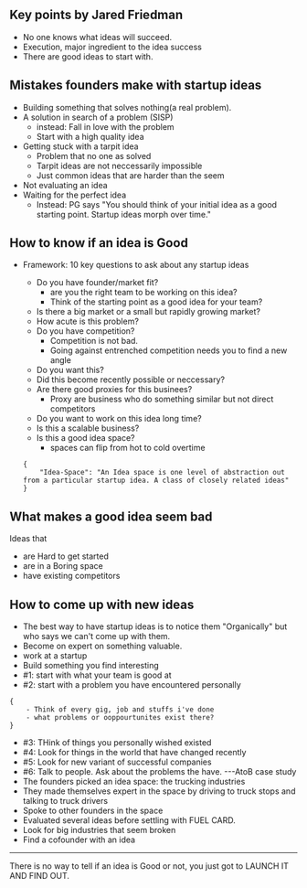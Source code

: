 ## Key points by Jared Friedman

- No one knows what ideas will succeed.
- Execution, major ingredient to the idea success
- There are good ideas to start with.

## Mistakes founders make with startup ideas
- Building something that solves nothing(a real problem). 
- A solution in search of a problem (SISP)
    - instead: Fall in love with the problem
    - Start with a high quality idea
- Getting stuck with a tarpit idea
    - Problem that no one as solved
    - Tarpit ideas are not neccessarily impossible
    - Just common ideas that are harder than the seem
- Not evaluating an idea
- Waiting for the perfect idea
    - Instead: PG says "You should think of your initial idea as a good starting point. Startup ideas morph over time."

## How to know if an idea is Good
- Framework: 10 key questions to ask about any startup ideas
    - Do you have founder/market fit? 
        - are you the right team to be working on this idea?
        - Think of the starting point as a good idea for your team?
    - Is there a big market or a small but rapidly growing market?
    - How acute is this problem?
    - Do you have competition?
        - Competition is not bad. 
        - Going against entrenched competition needs you to find a new angle
    - Do you want this?
    - Did this become recently possible or neccessary?
    - Are there good proxies for this businees?
        - Proxy are business who do something similar but not direct competitors
    - Do you want to work on this idea long time?
    - Is this a scalable business?
    - Is this a good idea space?
        - spaces can flip from hot to cold overtime

    ```
    {
        "Idea-Space": "An Idea space is one level of abstraction out from a particular startup idea. A class of closely related ideas"
    }
    ```

## What makes a good idea seem bad 
Ideas that
- are Hard to get started
- are in a Boring space
- have existing competitors

## How to come up with new ideas 
- The best way to have startup ideas is to notice them "Organically" but who says we can't come up with them.
- Become on expert on something valuable. 
- work at a startup
- Build something you find interesting
- #1: start with what your team is good at
- #2: start with a problem you have encountered personally

```
{
    - Think of every gig, job and stuffs i've done
    - what problems or ooppourtunites exist there?
}
```
- #3: THink of things you personally wished existed
- #4: Look for things in the world that have changed recently
- #5: Look for new variant of successful companies
- #6: Talk to people. Ask about the problems the have.
---AtoB case study
- The founders picked an idea space: the trucking industries
- They made themselves expert in the space by driving to truck stops and talking to truck drivers
- Spoke to other founders in the space
- Evaluated several ideas before settling with FUEL CARD.
- Look for big industries that seem broken
- Find a cofounder with an idea
---


There is no way to tell if an idea is Good or not, you just got to LAUNCH IT AND FIND OUT.